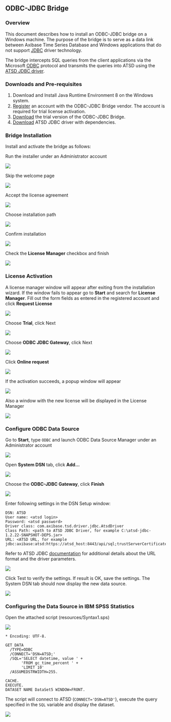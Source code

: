 ## ODBC-JDBC Bridge

### Overview

This document describes how to install an ODBC-JDBC bridge on a Windows machine. The purpose of the bridge is to serve as a data link between Axibase Time Series Database and Windows applications that do not support [JDBC](https://docs.oracle.com/javase/tutorial/jdbc/overview/) driver technology. 

The bridge intercepts SQL queries from the client applications via the Microsoft [ODBC](https://docs.microsoft.com/en-us/sql/odbc/microsoft-open-database-connectivity-odbc) protocol and transmits the queries into ATSD using the [ATSD JDBC driver](https://github.com/axibase/atsd-jdbc). 

### Downloads and Pre-requisites

1. Download and Install Java Runtime Environment 8 on the Windows system.
2. [Register](http://www.easysoft.com/cgi-bin/account/register.cgi) an account with the ODBC-JDBC Bridge vendor. The account is required for trial license activation.
3. [Download](http://www.easysoft.com/products/data_access/odbc_jdbc_gateway/#section=tab-1) the trial version of the ODBC-JDBC Bridge.
4. [Download](https://github.com/axibase/atsd-jdbc/releases) ATSD JDBC driver with dependencies.

### Bridge Installation

Install and activate the bridge as follows:

  Run the installer under an Administrator account

![](images/easysoft_install_0.PNG)

  Skip the welcome page

![](images/easysoft_install_1.PNG)

  Accept the license agreement

![](images/easysoft_install_2.PNG)

  Choose installation path

![](images/easysoft_install_3.PNG)

  Confirm installation

![](images/easysoft_install_4.PNG)

  Check the **License Manager** checkbox and finish

![](images/easysoft_install_5.PNG)

### License Activation

A license manager window will appear after exiting from the installation wizard. If the window fails to appear go to **Start** and search for **License Manager**. Fill out the form fields as entered in the registered account and click **Request License**

![](images/easysoft_activate_1.PNG)

  Choose **Trial**, click Next

![](images/easysoft_activate_2.PNG)

  Choose **ODBC JDBC Gateway**, click Next

![](images/easysoft_activate_3.PNG)

  Click **Online request**

![](images/easysoft_activate_4.PNG)

  If the activation succeeds, a popup window will appear

![](images/easysoft_activate_5.PNG)

  Also a window with the new license will be displayed in the License Manager 

![](images/easysoft_activate_6.PNG)

### Configure ODBC Data Source

Go to **Start**, type `ODBC` and launch ODBC Data Source Manager under an Administrator account

![](images/ODBC_1.PNG)

Open **System DSN** tab, click **Add...**

![](images/ODBC_2.PNG)

Choose the **ODBC-JDBC Gateway**, click **Finish**

![](images/ODBC_3.PNG)

Enter following settings in the DSN Setup window:

```
DSN: ATSD
User name: <atsd login>
Password: <atsd password>
Driver class: com.axibase.tsd.driver.jdbc.AtsdDriver
Class Path: <path to ATSD JDBC Driver, for example C:\atsd-jdbc-1.2.22-SNAPSHOT-DEPS.jar>
URL: <ATSD URL, for example jdbc:axibase:atsd:https://atsd_host:8443/api/sql;trustServerCertificate=true>
```

Refer to ATSD JDBC [documentation](https://github.com/axibase/atsd-jdbc#jdbc-connection-properties-supported-by-driver)  for additional details about the URL format and the driver parameters.

![](images/ODBC_4.PNG)

Click Test to verify the settings. If result is OK, save the settings. The System DSN tab should now display the new data source.

![](images/ODBC_5.PNG)

### Configuring the Data Source in IBM SPSS Statistics

Open the attached script (resources/Syntax1.sps)

![](images/spss_1.PNG)

```
* Encoding: UTF-8.

GET DATA
  /TYPE=ODBC
  /CONNECT='DSN=ATSD;'
  /SQL='SELECT datetime, value ' +
       'FROM gc_time_percent ' +
       'LIMIT 10'
  /ASSUMEDSTRWIDTH=255.

CACHE.
EXECUTE.
DATASET NAME DataSet5 WINDOW=FRONT.
```


The script will connect to ATSD (`CONNECT='DSN=ATSD'`), execute the query specified in the `SQL` variable and display the dataset.

![](images/spss_2.PNG)
